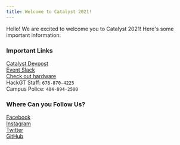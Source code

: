 ```yaml
---
title: Welcome to Catalyst 2021!
---
```


Hello! We are excited to welcome you to Catalyst 2021! Here's some important information:

### Important Links
[Catalyst Devpost](https://catalyst2020.devpost.com/) <br>
[Event Slack](https://catalyst2021.slack.com) <br>
[Check out hardware](https://hardware.hack.gt/) <br>
HackGT Staff: `678-870-4225` <br>
Campus Police: `404-894-2500`

### Where Can you Follow Us?
[Facebook](https://www.facebook.com/TheHackGT) <br>
[Instagram](https://www.instagram.com/thehackgt/) <br>
[Twitter](https://twitter.com/TheHackGT) <br>
[GitHub](https://github.com/HackGT) <br>
